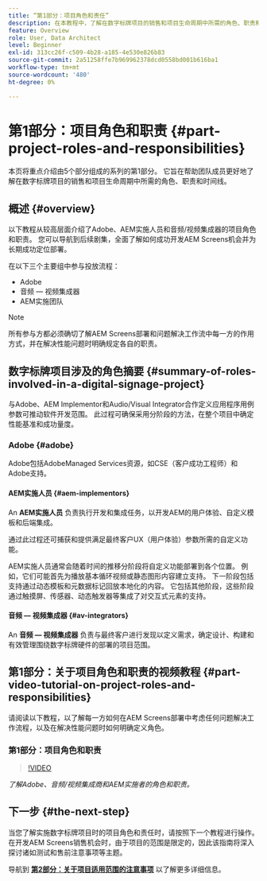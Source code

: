 ```yaml
---
title: “第1部分：项目角色和责任”
description: 在本教程中，了解在数字标牌项目的销售和项目生命周期中所需的角色、职责和时间线。
feature: Overview
role: User, Data Architect
level: Beginner
exl-id: 313cc26f-c509-4b28-a185-4e530e826b83
source-git-commit: 2a51258ffe7b969962378dcd0558bd001b616ba1
workflow-type: tm+mt
source-wordcount: '480'
ht-degree: 0%

---
```


# 第1部分：项目角色和职责 {#part-project-roles-and-responsibilities}

本页将重点介绍由5个部分组成的系列的第1部分。 它旨在帮助团队成员更好地了解在数字标牌项目的销售和项目生命周期中所需的角色、职责和时间线。

## 概述 {#overview}

以下教程从较高层面介绍了Adobe、AEM实施人员和音频/视频集成器的项目角色和职责。 您可以导航到后续剧集，全面了解如何成功开发AEM Screens机会并为长期成功定位部署。

在以下三个主要组中参与投放流程：

* Adobe
* 音频 — 视频集成器
* AEM实施团队

>[!NOTE]
>
>所有参与方都必须确切了解AEM Screens部署和问题解决工作流中每一方的作用方式，并在解决性能问题时明确规定各自的职责。

## 数字标牌项目涉及的角色摘要 {#summary-of-roles-involved-in-a-digital-signage-project}

与Adobe、AEM Implementor和Audio/Visual Integrator合作定义应用程序用例参数可推动软件开发范围。 此过程可确保采用分阶段的方法，在整个项目中确定性能基准和成功量度。

### Adobe {#adobe}

Adobe包括AdobeManaged Services资源，如CSE（客户成功工程师）和Adobe支持。

#### AEM实施人员 {#aem-implementors}

An **AEM实施人员** 负责执行开发和集成任务，以开发AEM的用户体验、自定义模板和后端集成。

通过此过程还可捕获和提供满足最终客户UX（用户体验）参数所需的自定义功能。

AEM实施人员通常会随着时间的推移分阶段将自定义功能部署到各个位置。 例如，它们可能首先为播放基本循环视频或静态图形内容建立支持。 下一阶段包括支持通过动态模板和元数据标记回放本地化的内容。 它包括其他阶段，这些阶段通过触摸屏、传感器、动态触发器等集成了对交互式元素的支持。

#### 音频 — 视频集成器 {#av-integrators}

An **音频 — 视频集成器** 负责与最终客户进行发现以定义需求，确定设计、构建和有效管理围绕数字标牌硬件的部署的项目范围。

## 第1部分：关于项目角色和职责的视频教程 {#part-video-tutorial-on-project-roles-and-responsibilities}

请阅读以下教程，以了解每一方如何在AEM Screens部署中考虑任何问题解决工作流程，以及在解决性能问题时如何明确定义角色。

### 第1部分：项目角色和职责

>[!VIDEO](https://video.tv.adobe.com/v/28375)

*了解Adobe、音频/视频集成商和AEM实施者的角色和职责。*

## 下一步 {#the-next-step}

当您了解实施数字标牌项目时的项目角色和责任时，请按照下一个教程进行操作。 在开发AEM Screens销售机会时，由于项目的范围是限定的，因此该指南将深入探讨诸如测试和售前注意事项等主题。

导航到 **[第2部分：关于项目适用范围的注意事项](project-considerations.md)** 以了解更多详细信息。
